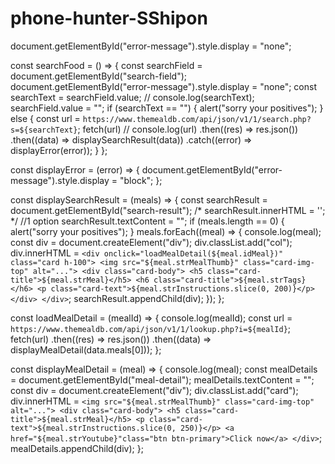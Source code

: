 # phone-hunter-SShipon


document.getElementById("error-message").style.display = "none";

const searchFood = () => {
  const searchField = document.getElementById("search-field");
  document.getElementById("error-message").style.display = "none";
  const searchText = searchField.value;
  // console.log(searchText);
  searchField.value = "";
  if (searchText == "") {
    alert("sorry your positives");
  } else {
    const url = `https://www.themealdb.com/api/json/v1/1/search.php?s=${searchText}`;
    fetch(url)
      // console.log(url)
      .then((res) => res.json())
      .then((data) => displaySearchResult(data))
      .catch((error) => displayError(error));
  }
};

const displayError = (error) => {
  document.getElementById("error-message").style.display = "block";
};

const displaySearchResult = (meals) => {
  const searchResult = document.getElementById("search-result");
  /* searchResult.innerHTML = ''; */ //1 option
  searchResult.textContent = "";
  if (meals.length == 0) {
    alert("sorry your positives");
  }
  meals.forEach((meal) => {
    console.log(meal);
    const div = document.createElement("div");
    div.classList.add("col");
    div.innerHTML = `
    <div onclick="loadMealDetail(${meal.idMeal})" class="card h-100">
       <img src="${meal.strMealThumb}" class="card-img-top" alt="...">
         <div class="card-body">
         <h5 class="card-title">${meal.strMeal}</h5>
         <h6 class="card-title">${meal.strTags}</h6>
         <p class="card-text">${meal.strInstructions.slice(0, 200)}</p>
      </div>
    </div>
        `;
    searchResult.appendChild(div);
  });
};

const loadMealDetail = (mealId) => {
  console.log(mealId);
  const url = `https://www.themealdb.com/api/json/v1/1/lookup.php?i=${mealId}`;
  fetch(url)
    .then((res) => res.json())
    .then((data) => displayMealDetail(data.meals[0]));
};

const displayMealDetail = (meal) => {
  console.log(meal);
  const mealDetails = document.getElementById("meal-detail");
  mealDetails.textContent = "";
  const div = document.createElement("div");
  div.classList.add("card");
  div.innerHTML = `
         <img src="${meal.strMealThumb}" class="card-img-top" alt="...">
        <div class="card-body">
        <h5 class="card-title">${meal.strMeal}</h5>
        <p class="card-text">${meal.strInstructions.slice(0, 250)}</p>
       <a href="${meal.strYoutube}"class="btn btn-primary">Click now</a>
     </div>
  `;
  mealDetails.appendChild(div);
};

